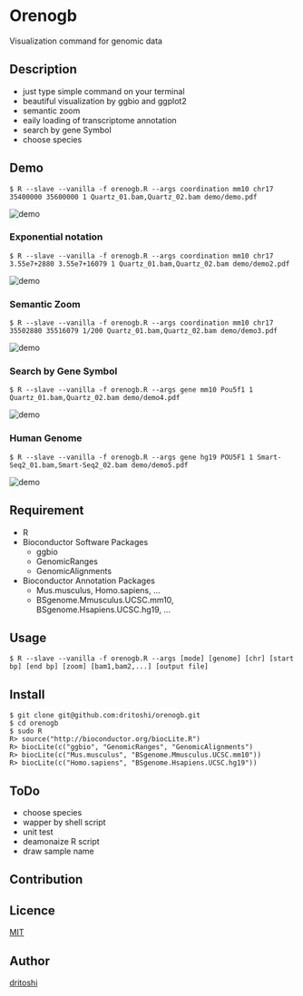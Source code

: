 Orenogb
====

Visualization command for genomic data

## Description
- just type simple command on your terminal
- beautiful visualization by ggbio and ggplot2
- semantic zoom
- eaily loading of transcriptome annotation
- search by gene Symbol
- choose species

## Demo

    $ R --slave --vanilla -f orenogb.R --args coordination mm10 chr17 35400000 35600000 1 Quartz_01.bam,Quartz_02.bam demo/demo.pdf

![demo](demo/demo.png)

### Exponential notation

    $ R --slave --vanilla -f orenogb.R --args coordination mm10 chr17 3.55e7+2880 3.55e7+16079 1 Quartz_01.bam,Quartz_02.bam demo/demo2.pdf

![demo](demo/demo2.png)

### Semantic Zoom

    $ R --slave --vanilla -f orenogb.R --args coordination mm10 chr17 35502880 35516079 1/200 Quartz_01.bam,Quartz_02.bam demo/demo3.pdf

![demo](demo/demo3.png)    

### Search by Gene Symbol

    $ R --slave --vanilla -f orenogb.R --args gene mm10 Pou5f1 1 Quartz_01.bam,Quartz_02.bam demo/demo4.pdf

![demo](demo/demo4.png)

### Human Genome

    $ R --slave --vanilla -f orenogb.R --args gene hg19 POU5F1 1 Smart-Seq2_01.bam,Smart-Seq2_02.bam demo/demo5.pdf

![demo](demo/demo5.png)

## Requirement
- R
- Bioconductor Software Packages
    - ggbio
    - GenomicRanges
    - GenomicAlignments
- Bioconductor Annotation Packages
    - Mus.musculus, Homo.sapiens, ...
    - BSgenome.Mmusculus.UCSC.mm10, BSgenome.Hsapiens.UCSC.hg19, ...

## Usage

    $ R --slave --vanilla -f orenogb.R --args [mode] [genome] [chr] [start bp] [end bp] [zoom] [bam1,bam2,...] [output file]

## Install

    $ git clone git@github.com:dritoshi/orenogb.git
    $ cd orenogb
    $ sudo R
    R> source("http://bioconductor.org/biocLite.R")
    R> biocLite(c("ggbio", "GenomicRanges", "GenomicAlignments")
    R> biocLite(c("Mus.musculus", "BSgenome.Mmusculus.UCSC.mm10"))
    R> biocLite(c("Homo.sapiens", "BSgenome.Hsapiens.UCSC.hg19"))    

## ToDo
- choose species
- wapper by shell script
- unit test
- deamonaize R script
- draw sample name

## Contribution

## Licence

[MIT](https://github.com/dritoshi/orenogb/blob/master/LICENCE)

## Author

[dritoshi](https://github.com/dritoshi)
